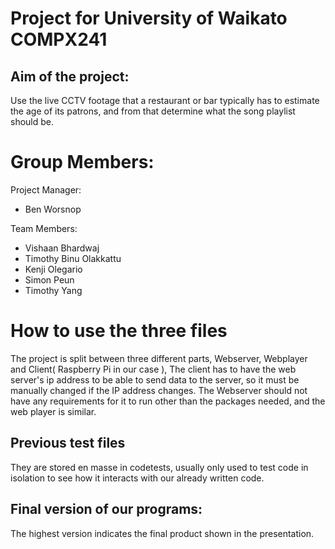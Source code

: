 <h1>Project for University of Waikato COMPX241</h1>
<h2>Aim of the project:</h2>
Use the live CCTV footage that a restaurant or bar typically has to estimate the age of its patrons, and from that determine what the song playlist should be.

<h1>Group Members:</h1>
Project Manager:
<ul>
  <li>Ben Worsnop</li>
</ul>

Team Members:
<ul>
  <li>Vishaan Bhardwaj</li>
  <li>Timothy Binu Olakkattu</li>
  <li>Kenji Olegario</li>
  <li>Simon Peun</li>
  <li>Timothy Yang</li>
</ul>


<h1>How to use the three files</h1>
The project is split between three different parts, Webserver, Webplayer and Client( Raspberry Pi in our case ), The client has to have the web server's ip address to be able to send data to the server, so it must be manually changed if the IP address changes. The Webserver should not have any requirements for it to run other than the packages needed, and the web player is similar.

<h2>Previous test files</h2>
They are stored en masse in codetests, usually only used to test code in isolation to see how it interacts with our already written code.

<h2>Final version of our programs:</h2>
The highest version indicates the final product shown in the presentation.
